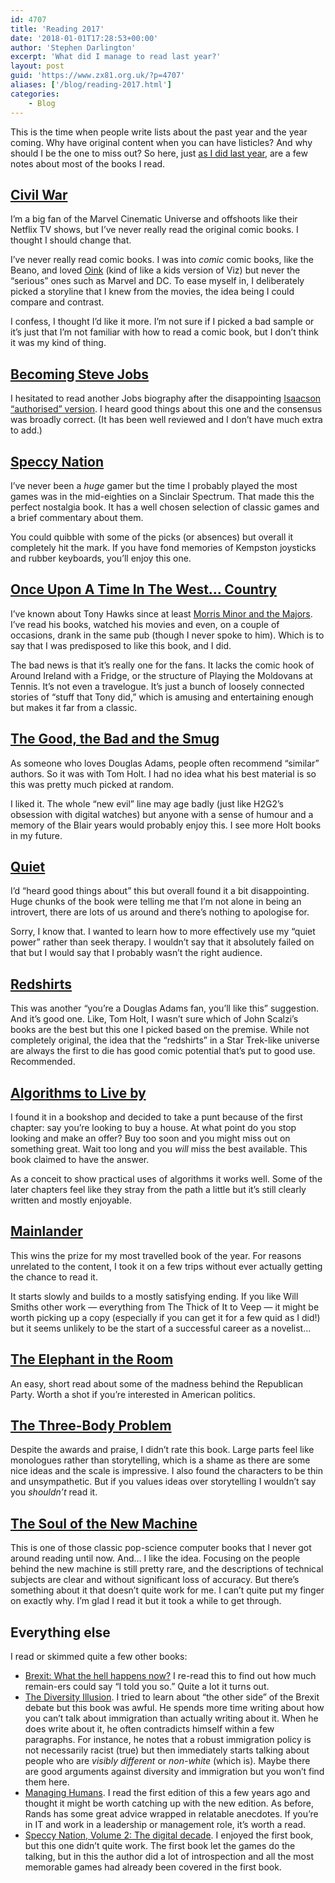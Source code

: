 ```yaml
---
id: 4707
title: 'Reading 2017'
date: '2018-01-01T17:28:53+00:00'
author: 'Stephen Darlington'
excerpt: 'What did I manage to read last year?'
layout: post
guid: 'https://www.zx81.org.uk/?p=4707'
aliases: ['/blog/reading-2017.html']
categories:
    - Blog
---
```


This is the time when people write lists about the past year and the year coming. Why have original content when you can have listicles? And why should I be the one to miss out? So here, just [as I did last year](/blog/reading-2016.html), are a few notes about most of the books I read.

## [Civil War](http://amzn.to/2q8vtqe)

I’m a big fan of the Marvel Cinematic Universe and offshoots like their Netflix TV shows, but I’ve never really read the original comic books. I thought I should change that.

I’ve never really read comic books. I was into *comic* comic books, like the Beano, and loved [Oink](https://en.m.wikipedia.org/wiki/Oink!_(comics)) (kind of like a kids version of Viz) but never the “serious” ones such as Marvel and DC. To ease myself in, I deliberately picked a storyline that I knew from the movies, the idea being I could compare and contrast.

I confess, I thought I’d like it more. I’m not sure if I picked a bad sample or it’s just that I’m not familiar with how to read a comic book, but I don’t think it was my kind of thing.

## [Becoming Steve Jobs](http://amzn.to/2C2zVIt)

I hesitated to read another Jobs biography after the disappointing [Isaacson “authorised” version](http://amzn.to/2lvzSyH). I heard good things about this one and the consensus was broadly correct. (It has been well reviewed and I don’t have much extra to add.)

## [Speccy Nation](http://amzn.to/2Cyk70Z)

I’ve never been a *huge* gamer but the time I probably played the most games was in the mid-eighties on a Sinclair Spectrum. That made this the perfect nostalgia book. It has a well chosen selection of classic games and a brief commentary about them.

You could quibble with some of the picks (or absences) but overall it completely hit the mark. If you have fond memories of Kempston joysticks and rubber keyboards, you’ll enjoy this one.

## [Once Upon A Time In The West… Country](http://amzn.to/2Cl681T)

I’ve known about Tony Hawks since at least [Morris Minor and the Majors](https://youtu.be/JAIOzM7SsMo). I’ve read his books, watched his movies and even, on a couple of occasions, drank in the same pub (though I never spoke to him). Which is to say that I was predisposed to like this book, and I did.

The bad news is that it’s really one for the fans. It lacks the comic hook of Around Ireland with a Fridge, or the structure of Playing the Moldovans at Tennis. It’s not even a travelogue. It’s just a bunch of loosely connected stories of “stuff that Tony did,” which is amusing and entertaining enough but makes it far from a classic.

## [The Good, the Bad and the Smug](http://amzn.to/2C6eHt5)

As someone who loves Douglas Adams, people often recommend “similar” authors. So it was with Tom Holt. I had no idea what his best material is so this was pretty much picked at random.

I liked it. The whole “new evil” line may age badly (just like H2G2’s obsession with digital watches) but anyone with a sense of humour and a memory of the Blair years would probably enjoy this. I see more Holt books in my future.

## [Quiet](http://amzn.to/2lzP0KA)

I’d “heard good things about” this but overall found it a bit disappointing. Huge chunks of the book were telling me that I’m not alone in being an introvert, there are lots of us around and there’s nothing to apologise for.

Sorry, I know that. I wanted to learn how to more effectively use my “quiet power” rather than seek therapy. I wouldn’t say that it absolutely failed on that but I would say that I probably wasn’t the right audience.

## [Redshirts](http://amzn.to/2Ck5UYT)

This was another “you’re a Douglas Adams fan, you’ll like this” suggestion. And it’s good one. Like, Tom Holt, I wasn’t sure which of John Scalzi’s books are the best but this one I picked based on the premise. While not completely original, the idea that the “redshirts” in a Star Trek-like universe are always the first to die has good comic potential that’s put to good use. Recommended.

## [Algorithms to Live by](http://amzn.to/2q7d0uc)

I found it in a bookshop and decided to take a punt because of the first chapter: say you’re looking to buy a house. At what point do you stop looking and make an offer? Buy too soon and you might miss out on something great. Wait too long and you *will* miss the best available. This book claimed to have the answer.

As a conceit to show practical uses of algorithms it works well. Some of the later chapters feel like they stray from the path a little but it’s still clearly written and mostly enjoyable.

## [Mainlander](http://amzn.to/2zWEWRb)

This wins the prize for my most travelled book of the year. For reasons unrelated to the content, I took it on a few trips without ever actually getting the chance to read it.

It starts slowly and builds to a mostly satisfying ending. If you like Will Smiths other work — everything from The Thick of It to Veep — it might be worth picking up a copy (especially if you can get it for a few quid as I did!) but it seems unlikely to be the start of a successful career as a novelist…

## [The Elephant in the Room](http://amzn.to/2C4jiMu)

An easy, short read about some of the madness behind the Republican Party. Worth a shot if you’re interested in American politics.

## [The Three-Body Problem](http://amzn.to/2lzKCLw)

Despite the awards and praise, I didn’t rate this book. Large parts feel like monologues rather than storytelling, which is a shame as there are some nice ideas and the scale is impressive. I also found the characters to be thin and unsympathetic. But if you values ideas over storytelling I wouldn’t say you *shouldn’t* read it.

## [The Soul of the New Machine](http://amzn.to/2zVAD8G)

This is one of those classic pop-science computer books that I never got around reading until now. And… I like the idea. Focusing on the people behind the new machine is still pretty rare, and the descriptions of technical subjects are clear and without significant loss of accuracy. But there’s something about it that doesn’t quite work for me. I can’t quite put my finger on exactly why. I’m glad I read it but it took a while to get through.

## Everything else

I read or skimmed quite a few other books:

- [Brexit: What the hell happens now?](http://amzn.to/2CkfmLQ) I re-read this to find out how much remain-ers could say “I told you so.” Quite a lot it turns out.
- [The Diversity Illusion](http://amzn.to/2CqtoKX). I tried to learn about “the other side” of the Brexit debate but this book was awful. He spends more time writing about how you can’t talk about immigration than actually writing about it. When he does write about it, he often contradicts himself within a few paragraphs. For instance, he notes that a robust immigration policy is not necessarily racist (true) but then immediately starts talking about people who are *visibly different* or *non-white* (which is). Maybe there are good arguments against diversity and immigration but you won’t find them here.
- [Managing Humans](http://amzn.to/2C3jfR7). I read the first edition of this a few years ago and thought it might be worth catching up with the new edition. As before, Rands has some great advice wrapped in relatable anecdotes. If you’re in IT and work in a leadership or management role, it’s worth a read.
- [Speccy Nation, Volume 2: The digital decade](http://amzn.to/2q5RPbC). I enjoyed the first book, but this one didn’t quite work. The first book let the games do the talking, but in this the author did a lot of introspection and all the most memorable games had already been covered in the first book.